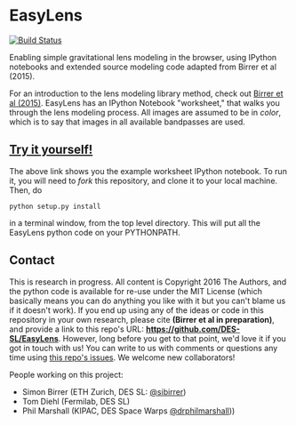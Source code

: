 # EasyLens
[![Build Status](https://travis-ci.org/DES-SL/EasyLens.svg?branch=master)](https://travis-ci.org/DES-SL/EasyLens)

Enabling simple gravitational lens modeling in the browser, using IPython notebooks and extended source modeling code adapted from Birrer et al (2015).

For an introduction to the lens modeling library method, check out [Birrer et al (2015)](http://arxiv.org/abs/1504.07629). EasyLens has an IPython Notebook "worksheet," that walks you through the lens modeling process. All images are assumed to be in *color*, which is to say that images in all available bandpasses are used.

## [Try it yourself!](https://github.com/DES-SL/EasyLens/blob/issue/4/worksheet/notebooks/ExampleWorksheet.ipynb)

The above link shows you the example worksheet IPython notebook. To run it, you will need to *fork* this repository, and clone it to your local machine. Then, do
```
python setup.py install
```
in a terminal window, from the top level directory. This will put all the EasyLens python code on your PYTHONPATH.

## Contact

This is research in progress. All content is Copyright 2016 The Authors, and the python code is available for re-use under the MIT License (which basically means you can do anything you like with it but you can't blame us if it doesn't work). If you end up using any of the ideas or code in this repository in your own research, please cite **(Birrer et al in preparation)**, and provide a link to this repo's URL: **https://github.com/DES-SL/EasyLens**. However, long before you get to that point, we'd love it if you got in touch with us! You can write to us with comments or questions any time using [this repo's issues](https://github.com/DES-SL/EasyLens/issues). We welcome new collaborators!

People working on this project:

* Simon Birrer (ETH Zurich, DES SL: [@sibirrer](https://github.com/DES-SL/RingFinder2/issues/new?body=@sibirrer))
* Tom Diehl (Fermilab, DES SL)
* Phil Marshall (KIPAC, DES Space Warps [@drphilmarshall](https://github.com/DES-SL/RingFinder2/issues/new?body=@drphilmarshallt)))


